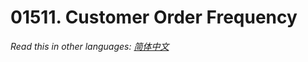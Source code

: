 # 01511. Customer Order Frequency

  _Read this in other languages:_
    [_简体中文_](README.zh-CN.md)

